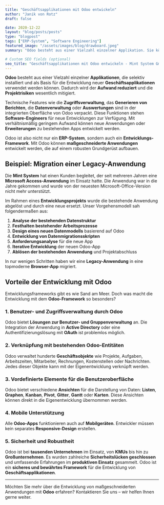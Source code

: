 ```yaml
---
title: "Geschäftsapplikationen mit Odoo entwickeln"
author: "Janik von Rotz"
draft: false

date: 2020-12-22
layout: "blog/posts/posts"
type: "blogpost"
tags: ["ERP-System", "Software Engineering"]
featured_image: "/assets/images/blog/drawboard.jpeg"
summary: "Odoo besteht aus einer Vielzahl einzelner Applikation. Sie können selektiv installiert und als Basis für die Entwicklung neuer Geschäftsapplikationen verwendet werden. Dadurch wird der Aufwand reduzie..."

# Custom SEO fields (optional)
seo_title: "Geschäftsapplikationen mit Odoo entwickeln - Mint System GmbH"
---
```


**Odoo** besteht aus einer Vielzahl einzelner **Applikationen**, die selektiv installiert und als Basis für die Entwicklung neuer **Geschäftsapplikationen** verwendet werden können. Dadurch wird der **Aufwand reduziert** und die **Projektrisiken** wesentlich mitigiert.

Technische Features wie die **Zugriffsverwaltung**, das **Generieren von Berichten**, die **Datenverwaltung** oder **Auswertungen** sind in der integrierten Oberfläche von Odoo verpackt. Diese Funktionen stehen **Software-Engineers** für neue Entwicklungen zur Verfügung. Mit verhältnismäßig geringem Aufwand können neue Anwendungen oder **Erweiterungen** zu bestehenden Apps entwickelt werden.


Odoo ist also nicht nur ein **ERP-System**, sondern auch ein **Entwicklungs-Framework**. Mit Odoo können **maßgeschneiderte Anwendungen** entwickelt werden, die auf einem robusten Grundgerüst aufbauen.

## Beispiel: Migration einer Legacy-Anwendung

Die **Mint System** hat einen Kunden begleitet, der seit mehreren Jahren eine **Microsoft Access-Anwendung** im Einsatz hatte. Die Anwendung war in die Jahre gekommen und wurde von der neuesten Microsoft-Office-Version nicht mehr unterstützt.

Im Rahmen eines **Entwicklungsprojekts** wurde die bestehende Anwendung abgelöst und durch eine neue ersetzt. Unser Vorgehensmodell sah folgendermaßen aus:

1. **Analyse der bestehenden Datenstruktur**
2. **Festhalten bestehender Arbeitsprozesse**
3. **Design eines neuen Datenmodells** basierend auf Odoo
4. **Entwicklung von Datenmigrationsskripten**
5. **Anforderungsanalyse** für die neue App
6. **Iterative Entwicklung** der neuen Odoo-App
7. **Ablösen der bestehenden Anwendung** und Projektabschluss

In nur wenigen Schritten haben wir eine **Legacy-Anwendung** in eine topmoderne **Browser-App** migriert.

## Vorteile der Entwicklung mit Odoo

Entwicklungsframeworks gibt es wie Sand am Meer. Doch was macht die Entwicklung mit dem **Odoo-Framework** so besonders?

### 1. Benutzer- und Zugriffsverwaltung durch Odoo

Odoo bietet **Lösungen zur Benutzer- und Gruppenverwaltung** an. Die Integration der Anwendung in **Active Directory** oder eine Authentifizierungslösung mit **OAuth** ist problemlos möglich.

### 2. Verknüpfung mit bestehenden Odoo-Entitäten

Odoo verwaltet hunderte **Geschäftsobjekte** wie Projekte, Aufgaben, Arbeitszeiten, Mitarbeiter, Rechnungen, Kostenstellen oder Nachrichten. Jedes dieser Objekte kann mit der Eigenentwicklung verknüpft werden.

### 3. Vordefinierte Elemente für die Benutzeroberfläche

Odoo bietet verschiedene **Ansichten** für die Darstellung von Daten: **Listen**, **Graphen**, **Kanban**, **Pivot**, **Gitter**, **Gantt** oder **Karten**. Diese Ansichten können direkt in die Eigenentwicklung übernommen werden.

### 4. Mobile Unterstützung

Alle **Odoo-Apps** funktionieren auch auf **Mobilgeräten**. Entwickler müssen kein separates **Responsive-Design** erstellen.

### 5. Sicherheit und Robustheit

Odoo ist bei **tausenden Unternehmen** im Einsatz, von **KMUs** bis hin zu **Großunternehmen**. Es wurden zahlreiche **Sicherheitslücken geschlossen** und umfassende Erfahrungen im **produktiven Einsatz** gesammelt. Odoo ist ein **sicheres und bewährtes Framework** für die Entwicklung von **Geschäftsapplikationen**.

---

Möchten Sie mehr über die Entwicklung von maßgeschneiderten Anwendungen mit **Odoo** erfahren? Kontaktieren Sie uns – wir helfen Ihnen gerne weiter.


